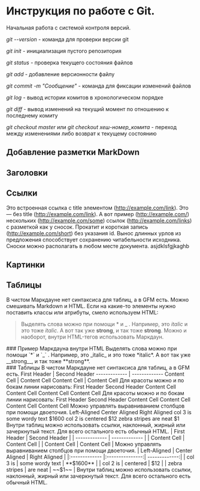 # Инструкция по работе с Git.

Начальная работа с системой контроля версий. 

*git --version* - команда для проверки версии git

*git init* - инициализация пустого репозитория

*git status* - проверка текущего состояния файлов

*git add* - добавление версионности файлу

*git commit -m "Сообщение"* - команда для фиксации изменений файлов

*git log* - вывод истории комитов в хронологическом порядке

*git diff* - вывод изменений на текущий момент по отношению к последнему комиту

*git checkout master* или *git checkout хеш-номер_комита* - переход между изменениями либо возврат к текущему состоянию

## Добавление разметки MarkDown

## Заголовки

## Ссылки 

Это встроенная ссылка с title элементом (http://example.com/link). Это
— без title (http://example.com/link).
А вот пример (http://example.com/) нескольких
(http://example.com/some) ссылок (http://example.com/links) с
разметкой как у сносок. Прокатит и короткая запись
(http://example.com/short) без указания id.
Вынос длинных урлов из предложения способствует сохранению
читабельности исходника. Сноски можно располагать в любом месте
документа. asjdklsfgjkaghb

## Картинки

## Таблицы
В чистом Маркдауне нет синтаксиса для таблиц, а в GFM есть.
Mожно смешивать Markdown и HTML. Если на какие-то
элементы нужно поставить классы или атрибуты, смело
используем HTML:
> Выделять слова можно при помощи * и _ . Например, это
<em class="a1">italic</em> и это тоже <i
class="a1">italic</i>. А вот так уже <b>strong</b>, и
так тоже <strong>strong</strong>.
Можно и наоборот, внутри HTML-тегов использовать
Маркдаун.
<section class="someclass">
### Пример Маркдауна внутри HTML
Выделять слова можно при помощи `*` и `_` . Например,
это _italic_ и это тоже *italic*. А вот так уже
__strong__, и так тоже **strong**.
</section>
### Таблицы
В чистом Маркдауне нет синтаксиса для таблиц, а в GFM
есть.
First Header | Second Header
------------- | -------------
Content Cell | Content Cell
Content Cell | Content Cell
Для красоты можно и по бокам линии нарисовать:
First Header Second Header
Content Cell Content Cell
Content Cell Content Cell
Для красоты можно и по бокам линии нарисовать:
First Header Second Header
Content Cell Content Cell
Content Cell Content Cell
Можно управлять выравниванием столбцов при помощи двоеточия.
Left-Aligned Center Aligned Right Aligned
col 3 is some wordy text $1600
col 2 is centered $12
zebra stripes are neat $1
Внутри таблиц можно использовать ссылки, наклонный, жирный или
зачеркнутый текст.
Для всего остального есть обычный HTML.
| First Header | Second Header |
| ------------- | ------------- |
| Content Cell | Content Cell |
| Content Cell | Content Cell |
Можно управлять выравниванием столбцов при помощи
двоеточия.
| Left-Aligned | Center Aligned | Right Aligned |
|:------------- |:---------------:| -------------:|
| col 3 is | some wordy text | **$1600** |
| col 2 is | centered | $12 |
| zebra stripes | are neat | ~~$1~~ |
Внутри таблиц можно использовать ссылки, наклонный,
жирный или зачеркнутый текст.
Для всего остального есть обычный HTML.